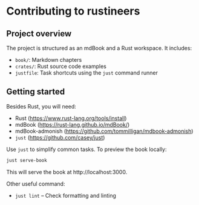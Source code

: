 # Contributing to rustineers

## Project overview

The project is structured as an mdBook and a Rust workspace. It includes:

- `book/`: Markdown chapters
- `crates/`: Rust source code examples
- `justfile`: Task shortcuts using the `just` command runner

## Getting started

Besides Rust, you will need:

- Rust (https://www.rust-lang.org/tools/install)
- mdBook (https://rust-lang.github.io/mdBook/)
- mdBook-admonish (https://github.com/tommilligan/mdbook-admonish)
- `just` (https://github.com/casey/just)

Use `just` to simplify common tasks. To preview the book locally:

```bash
just serve-book
```

This will serve the book at http://localhost:3000.

Other useful command:

- `just lint` – Check formatting and linting
